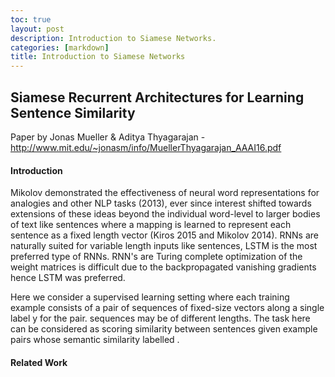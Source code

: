 ```yaml
---
toc: true
layout: post
description: Introduction to Siamese Networks.
categories: [markdown]
title: Introduction to Siamese Networks
---
```


## Siamese Recurrent Architectures for Learning Sentence Similarity

Paper by Jonas Mueller & Aditya Thyagarajan  - http://www.mit.edu/~jonasm/info/MuellerThyagarajan_AAAI16.pdf

#### Introduction 

Mikolov demonstrated the effectiveness of neural word representations for analogies and other NLP tasks (2013), ever since interest shifted towards extensions of these ideas beyond the individual word-level to larger bodies of text like sentences where a mapping is learned to represent each sentence as a fixed length vector (Kiros 2015 and Mikolov 2014). RNNs are naturally suited for variable length inputs like sentences, LSTM is the most preferred type of RNNs. RNN's are Turing complete optimization of the weight matrices is difficult due to the backpropagated vanishing gradients hence LSTM was preferred. 

Here we consider a supervised learning setting where each training example consists of a pair of sequences of fixed-size vectors along a single label y for the pair. sequences may be of different lengths. The task here can be considered as scoring similarity between sentences given example pairs whose semantic similarity labelled .

#### Related Work



